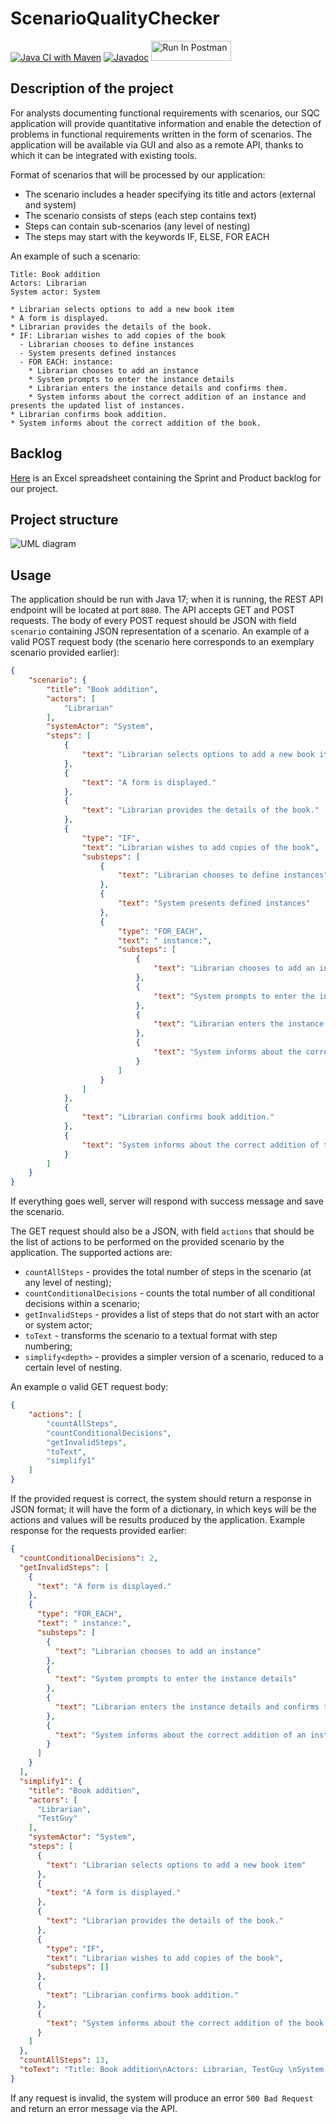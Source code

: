 # ScenarioQualityChecker

[![Java CI with Maven](https://github.com/MichalRedm/ScenarioQualityChecker/actions/workflows/maven.yml/badge.svg)](https://github.com/MichalRedm/ScenarioQualityChecker/actions/workflows/maven.yml)
[![Javadoc](https://img.shields.io/badge/JavaDoc-Online-green)](https://MichalRedm.github.io/ScenarioQualityChecker/javadoc/)
[<img src="https://run.pstmn.io/button.svg" alt="Run In Postman" style="width: 128px; height: 32px;">](https://app.getpostman.com/run-collection/23212826-bddb4048-399e-4562-81ee-76f6adc5e77e?action=collection%2Ffork&source=rip_markdown&collection-url=entityId%3D23212826-bddb4048-399e-4562-81ee-76f6adc5e77e%26entityType%3Dcollection%26workspaceId%3D9cf44873-c2dc-491d-952b-e2bb3006bedf)

## Description of the project

For analysts documenting functional requirements with scenarios, our SQC application will provide quantitative information and enable the detection of problems in functional requirements written in the form of scenarios. The application will be available via GUI and also as a remote API, thanks to which it can be integrated with existing tools.

Format of scenarios that will be processed by our application:
- The scenario includes a header specifying its title and actors (external and system)
- The scenario consists of steps (each step contains text)
- Steps can contain sub-scenarios (any level of nesting)
- The steps may start with the keywords IF, ELSE, FOR EACH

An example of such a scenario:

```
Title: Book addition
Actors: Librarian
System actor: System

* Librarian selects options to add a new book item
* A form is displayed.
* Librarian provides the details of the book.
* IF: Librarian wishes to add copies of the book
  - Librarian chooses to define instances
  - System presents defined instances
  - FOR EACH: instance:
    * Librarian chooses to add an instance
    * System prompts to enter the instance details
    * Librarian enters the instance details and confirms them.
    * System informs about the correct addition of an instance and presents the updated list of instances.
* Librarian confirms book addition.
* System informs about the correct addition of the book.
```

## Backlog

[Here](https://docs.google.com/spreadsheets/d/11QnRBhp2aYy2u0Iwbr8FGHB5VYHG_Fb6) is an Excel spreadsheet containing the Sprint and Product backlog for our project.

## Project structure

![UML diagram](https://raw.githubusercontent.com/MichalRedm/ScenarioQualityChecker/main/src/main/resources/logic.png "UML diagram")

## Usage

The application should be run with Java 17; when it is running, the REST API endpoint will be located at port `8080`. The API accepts GET and POST requests. The body of every POST request should be JSON with field `scenario` containing JSON representation of a scenario. An example of a valid POST request body (the scenario here corresponds to an exemplary scenario provided earlier):
```json
{
    "scenario": {
        "title": "Book addition",
        "actors": [
            "Librarian"
        ],
        "systemActor": "System",
        "steps": [
            {
                "text": "Librarian selects options to add a new book item"
            },
            {
                "text": "A form is displayed."
            },
            {
                "text": "Librarian provides the details of the book."
            },
            {
                "type": "IF",
                "text": "Librarian wishes to add copies of the book",
                "substeps": [
                    {
                        "text": "Librarian chooses to define instances"
                    },
                    {
                        "text": "System presents defined instances"
                    },
                    {
                        "type": "FOR_EACH",
                        "text": " instance:",
                        "substeps": [
                            {
                                "text": "Librarian chooses to add an instance"
                            },
                            {
                                "text": "System prompts to enter the instance details"
                            },
                            {
                                "text": "Librarian enters the instance details and confirms them."
                            },
                            {
                                "text": "System informs about the correct addition of an instance and presents the updated list of instances."
                            }
                        ]
                    }
                ]
            },
            {
                "text": "Librarian confirms book addition."
            },
            {
                "text": "System informs about the correct addition of the book."
            }
        ]
    }
}
```
If everything goes well, server will respond with success message and save the scenario.

The GET request should also be a JSON, with field `actions` that should be the list of actions to be performed on the provided scenario by the application. The supported actions are:
- `countAllSteps` - provides the total number of steps in the scenario (at any level of nesting);
- `countConditionalDecisions` - counts the total number of all conditional decisions within a scenario;
- `getInvalidSteps` - provides a list of steps that do not start with an actor or system actor;
- `toText` - transforms the scenario to a textual format with step numbering;
- `simplify<depth>` - provides a simpler version of a scenario, reduced to a certain level of nesting.

An example o valid GET request body:
```json
{
    "actions": [
        "countAllSteps", 
        "countConditionalDecisions",
        "getInvalidSteps",
        "toText",
        "simplify1"
    ]
}
```

If the provided request is correct, the system should return a response in JSON format; it will have the form of a dictionary, in which keys will be the actions and values will be results produced by the application. Example response for the requests provided earlier:
```json
{
  "countConditionalDecisions": 2,
  "getInvalidSteps": [
    {
      "text": "A form is displayed."
    },
    {
      "type": "FOR_EACH",
      "text": " instance:",
      "substeps": [
        {
          "text": "Librarian chooses to add an instance"
        },
        {
          "text": "System prompts to enter the instance details"
        },
        {
          "text": "Librarian enters the instance details and confirms them."
        },
        {
          "text": "System informs about the correct addition of an instance and presents the updated list of instances."
        }
      ]
    }
  ],
  "simplify1": {
    "title": "Book addition",
    "actors": [
      "Librarian",
      "TestGuy"
    ],
    "systemActor": "System",
    "steps": [
      {
        "text": "Librarian selects options to add a new book item"
      },
      {
        "text": "A form is displayed."
      },
      {
        "text": "Librarian provides the details of the book."
      },
      {
        "type": "IF",
        "text": "Librarian wishes to add copies of the book",
        "substeps": []
      },
      {
        "text": "Librarian confirms book addition."
      },
      {
        "text": "System informs about the correct addition of the book."
      }
    ]
  },
  "countAllSteps": 13,
  "toText": "Title: Book addition\nActors: Librarian, TestGuy \nSystem actor: System\n\nSteps:\n1. Librarian selects options to add a new book item\n2. A form is displayed.\n3. Librarian provides the details of the book.\n4. IF: Librarian wishes to add copies of the book\n4.1. Librarian chooses to define instances\n4.2. System presents defined instances\n4.3. FOR_EACH:  instance:\n4.3.1. Librarian chooses to add an instance\n4.3.2. System prompts to enter the instance details\n4.3.3. Librarian enters the instance details and confirms them.\n4.3.4. System informs about the correct addition of an instance and presents the updated list of instances.\n5. Librarian confirms book addition.\n6. System informs about the correct addition of the book.\n"
}
```

If any request is invalid, the system will produce an error `500 Bad Request` and return an error message via the API.

<!--
## Sprint remind:

* We started the sprint on April 29th
* During the first week we started planning and created basic project structure on github
* During the second week we started coding rest API
, created github actions
* During the third week we added github issues, which were responsible for most functionalities and we completed all project backlog tasks

## Observations:

* We should have more equal distribution of work
* We should perform more work earlier
* We should have more live meetings

## Actions to be taken in the next sprint:

* Distribute work at the beginning
* Plan what should be done in each week at the beginning
* Meeting once a week
-->
